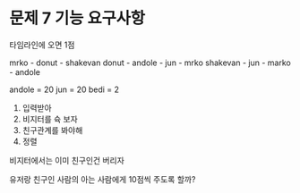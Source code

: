 # 문제 7 기능 요구사항

타임라인에 오면 1점

mrko - donut - shakevan
donut - andole - jun - mrko
shakevan - jun - marko - andole

andole = 20
jun = 20
bedi = 2

1. 입력받아
2. 비지터를 슉 보자
3. 친구관계를 봐야해
4. 정렬

비지터에서는 이미 친구인건 버리자

유저랑 친구인 사람의 아는 사람에게 10점씩 주도록 할까?
